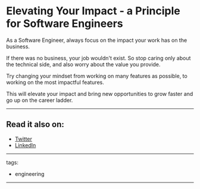 # Elevating Your Impact - a Principle for Software Engineers

As a Software Engineer, always focus on the impact your work has on the business.

If there was no business, your job wouldn't exist. So stop caring only about the technical side, and also worry about the value you provide.

Try changing your mindset from working on many features as possible, to working on the most impactful features.

This will elevate your impact and bring new opportunities to grow faster and go up on the career ladder.


---

## Read it also on:

- [Twitter](https://twitter.com/bruncanepa/status/1761120614297862546)
- [LinkedIn](https://www.linkedin.com/posts/bruno-canepa_elevating-your-impact-a-principle-for-software-activity-7167846622050168833-ariK)

---

tags:

- engineering

---
